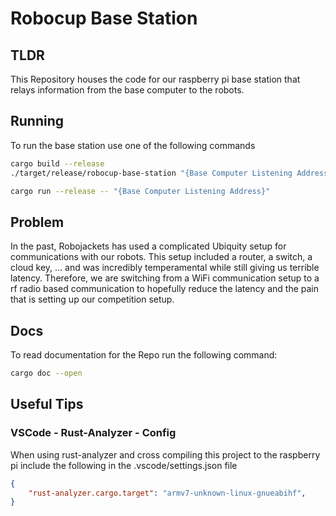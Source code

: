 # Robocup Base Station

## TLDR

This Repository houses the code for our raspberry pi base station that relays information from the base computer to the robots.

## Running

To run the base station use one of the following commands

```sh
cargo build --release
./target/release/robocup-base-station "{Base Computer Listening Address}"
```

```sh
cargo run --release -- "{Base Computer Listening Address}"
```

## Problem

In the past, Robojackets has used a complicated Ubiquity setup for communications with our robots.  This setup included a router, a switch, a cloud key, ... and was incredibly temperamental while still giving us terrible latency.  Therefore, we are switching from a WiFi communication setup to a rf radio based communication to hopefully reduce the latency and the pain that is setting up our competition setup.

## Docs

To read documentation for the Repo run the following command:

```sh
cargo doc --open
```

## Useful Tips

### VSCode - Rust-Analyzer - Config

When using rust-analyzer and cross compiling this project to the raspberry pi include the following in the .vscode/settings.json file

```json
{
    "rust-analyzer.cargo.target": "armv7-unknown-linux-gnueabihf",
}
```